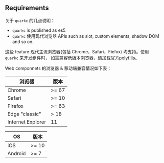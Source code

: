 ## Requirements

关于 `quarkc` 的几点说明：

- `quarkc` is  published as es5.
- `quarkc` 使用现代浏览器 APIs such as slot, custom elements, shadow DOM and so on.

这些 feature 现代主流浏览器(包括 Chrome，Safari，Fiefox) 均支持。使用 `quarkc` 来开发组件时， 如需兼容低版本浏览器，请加载官方[polyfills](https://www.webcomponents.org/polyfills)。

Web componnets 的浏览器 & 移动端兼容情况如下表：

| 浏览器              | 版本             | 
| ------------------ | ---------------- | 
| Chrome              | >= 67         |
| Safari            | >= 10         | 
| Firefox         | >= 63         | 
| Edge "classic"      | > 18     |
| Internet Explorer    | 11 | 

| OS             | 版本             | 
| ------------------ | ---------------- | 
| iOS              | >= 10         |
| Android            | >= 7         |